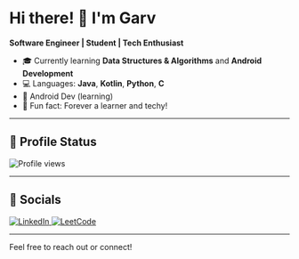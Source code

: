 # Hi there! 👋 I'm Garv

**Software Engineer | Student | Tech Enthusiast**

- 🎓 Currently learning **Data Structures & Algorithms** and **Android Development**
- 💻 Languages: **Java**, **Kotlin**, **Python**, **C**
- 📱 Android Dev (learning)
- 🧠 Fun fact: Forever a learner and techy!


---

## 📝 Profile Status

![Profile views](https://komarev.com/ghpvc/?username=garrrvvv&label=Profile%20Views&color=0e75b6&style=for-the-badge)

---

## 🤝 Socials

<p>
  <a href="https://www.linkedin.com/in/garrrvvv/" target="_blank">
    <img src="https://img.shields.io/badge/LinkedIn-blue?logo=linkedin&logoColor=white&style=for-the-badge" alt="LinkedIn"/>
  </a>
  <a href="https://leetcode.com/u/_garrrvvv/" target="_blank">
    <img src="https://img.shields.io/badge/LeetCode-orange?logo=leetcode&logoColor=white&style=for-the-badge" alt="LeetCode"/>
  </a>
</p>

---

Feel free to reach out or connect!
